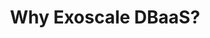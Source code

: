---
type: "module"
title: "Why Exoscale DBaaS?"
description: "Learn about Exoscale's Database as a Service (DBaaS) offerings, including its features, benefits, and how it integrates with cloud infrastructure."
weight: 3
tags: [databases, exoscale]
level: "beginner"
categories: "infrastructure"
---